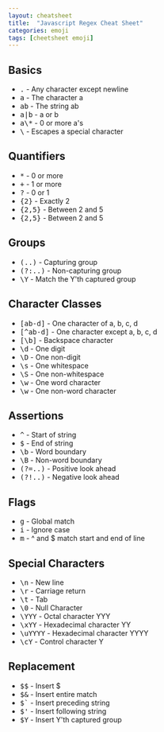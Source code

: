 ```yaml
---
layout: cheatsheet
title:  "Javascript Regex Cheat Sheet"
categories: emoji
tags: [cheetsheet emoji]
---
```

<div class="grid-block">
  <div class="grid-lg-1-2">
    <h2>Basics</h2>
    <ul>
      <li><kbd>.</kbd> - Any character except newline</li>
      <li><kbd>a</kbd> - The character a</li>
      <li><kbd>ab</kbd> - The string ab</li>
      <li><kbd>a|b</kbd> - a or b</li>
      <li><kbd>a\*</kbd> - 0 or more a's</li>
      <li><kbd>\</kbd> - Escapes a special character</li>
    </ul>
    <h2>Quantifiers</h2>
    <ul>
      <li><kbd>*</kbd> - 0 or more</li>
      <li><kbd>+</kbd> - 1 or more</li>
      <li><kbd>?</kbd> - 0 or 1</li>
      <li><kbd>{2}</kbd> - Exactly 2</li>
      <li><kbd>{2,5}</kbd> - Between 2 and 5</li>
      <li><kbd>{2,5}</kbd> - Between 2 and 5</li>
    </ul>
    <h2>Groups</h2>
    <ul>
      <li><kbd>(..)</kbd> - Capturing group</li>
      <li><kbd>(?:..)</kbd> - Non-capturing group</li>
      <li><kbd>\Y</kbd> - Match the Y'th captured group</li>
    </ul>
    <h2>Character Classes</h2>
    <ul>
      <li><kbd>[ab-d]</kbd> - One character of a, b, c, d</li>
      <li><kbd>[^ab-d]</kbd> - One character except a, b, c, d</li>
      <li><kbd>[\b]</kbd> - Backspace character</li>
      <li><kbd>\d</kbd> - One digit</li>
      <li><kbd>\D</kbd> - One non-digit</li>
      <li><kbd>\s</kbd> - One whitespace</li>
      <li><kbd>\S</kbd> - One non-whitespace</li>
      <li><kbd>\w</kbd> - One word character</li>
      <li><kbd>\w</kbd> - One non-word character</li>
    </ul>
  </div>
  <div class="grid-lg-1-2">
    <h2>Assertions</h2>
    <ul>
      <li><kbd>^</kbd> - Start of string</li>
      <li><kbd>$</kbd> - End of string</li>
      <li><kbd>\b</kbd> - Word boundary</li>
      <li><kbd>\B</kbd> - Non-word boundary</li>
      <li><kbd>(?=..)</kbd> - Positive look ahead</li>
      <li><kbd>(?!..)</kbd> - Negative look ahead</li>
    </ul>
    <h2>Flags</h2>
    <ul>
      <li><kbd>g</kbd> - Global match</li>
      <li><kbd>i</kbd> - Ignore case</li>
      <li><kbd>m</kbd> - ^ and $ match start and end of line</li>
    </ul>
    <h2>Special Characters</h2>
    <ul>
      <li><kbd>\n</kbd> - New line</li>
      <li><kbd>\r</kbd> - Carriage return</li>
      <li><kbd>\t</kbd> - Tab</li>
      <li><kbd>\0</kbd> - Null Character</li>
      <li><kbd>\YYY</kbd> - Octal character YYY</li>
      <li><kbd>\xYY</kbd> - Hexadecimal character YY</li>
      <li><kbd>\uYYYY</kbd> - Hexadecimal character YYYY</li>
      <li><kbd>\cY</kbd> - Control character Y</li>
    </ul>
    <h2>Replacement</h2>
    <ul>
      <li><kbd>$$</kbd> - Insert $</li>
      <li><kbd>$&</kbd> - Insert entire match</li>
      <li><kbd>$`</kbd> - Insert preceding string</li>
      <li><kbd>$'</kbd> - Insert following string</li>
      <li><kbd>$Y</kbd> - Insert Y'th captured group</li>
    </ul>
  </div>
</div>
